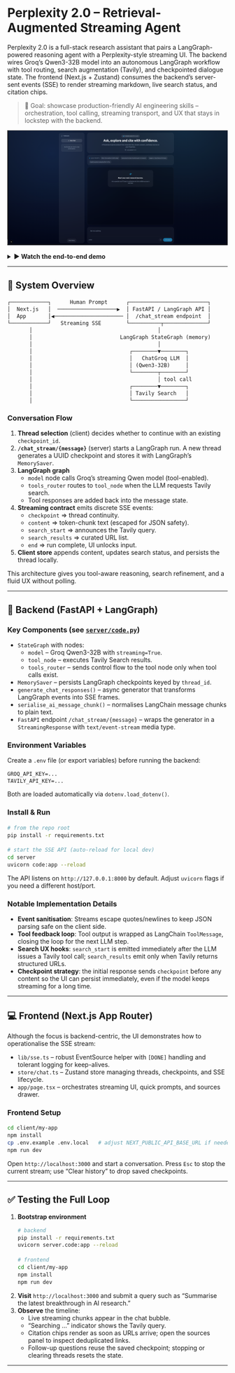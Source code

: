 # Perplexity 2.0 – Retrieval-Augmented Streaming Agent

Perplexity 2.0 is a full-stack research assistant that pairs a LangGraph-powered reasoning agent with a Perplexity-style streaming UI. The backend wires Groq’s Qwen3-32B model into an autonomous LangGraph workflow with tool routing, search augmentation (Tavily), and checkpointed dialogue state. The frontend (Next.js + Zustand) consumes the backend’s server-sent events (SSE) to render streaming markdown, live search status, and citation chips.

> 🎯 Goal: showcase production-friendly AI engineering skills – orchestration, tool calling, streaming transport, and UX that stays in lockstep with the backend.

![Interface preview](docs/ui-preview.png)

<details>
<summary><strong>▶ Watch the end-to-end demo</strong></summary>

<video src="docs/demo-fast.mp4" controls width="100%" preload="metadata"></video>



</details>

---

## 🧠 System Overview

```
┌────────────┐      Human Prompt      ┌─────────────────────────┐
│  Next.js   │  ───────────────────▶  │ FastAPI / LangGraph API │
│  App       │◀────────────────────── │  /chat_stream endpoint  │
└────────────┘   Streaming SSE        └──────────┬──────────────┘
       │                                        │
       │                            LangGraph StateGraph (memory)
       │                                        │
       │                               ┌────────▼────────┐
       │                               │   ChatGroq LLM  │
       │                               │ (Qwen3-32B)     │
       │                               └────────┬────────┘
       │                                        │ tool call
       │                               ┌────────▼────────┐
       │                               │ Tavily Search   │
       │                               └─────────────────┘
```

### Conversation Flow
1. **Thread selection** (client) decides whether to continue with an existing `checkpoint_id`.
2. **`/chat_stream/{message}`** (server) starts a LangGraph run. A new thread generates a UUID checkpoint and stores it with LangGraph’s `MemorySaver`.
3. **LangGraph graph**
   - `model` node calls Groq’s streaming Qwen model (tool-enabled).
   - `tools_router` routes to `tool_node` when the LLM requests Tavily search.
   - Tool responses are added back into the message state.
4. **Streaming contract** emits discrete SSE events:
   - `checkpoint` ⇒ thread continuity.
   - `content` ⇒ token-chunk text (escaped for JSON safety).
   - `search_start` ⇒ announces the Tavily query.
   - `search_results` ⇒ curated URL list.
   - `end` ⇒ run complete, UI unlocks input.
5. **Client store** appends content, updates search status, and persists the thread locally.

This architecture gives you tool-aware reasoning, search refinement, and a fluid UX without polling.

---

## 🧰 Backend (FastAPI + LangGraph)

### Key Components (see [`server/code.py`](server/code.py))
- `StateGraph` with nodes:
  - `model` – Groq Qwen3-32B with `streaming=True`.
  - `tool_node` – executes Tavily Search results.
  - `tools_router` – sends control flow to the tool node only when tool calls exist.
- `MemorySaver` – persists LangGraph checkpoints keyed by `thread_id`.
- `generate_chat_responses()` – async generator that transforms LangGraph events into SSE frames.
- `serialise_ai_message_chunk()` – normalises LangChain message chunks to plain text.
- `FastAPI` endpoint `/chat_stream/{message}` – wraps the generator in a `StreamingResponse` with `text/event-stream` media type.

### Environment Variables
Create a `.env` file (or export variables) before running the backend:

```env
GROQ_API_KEY=...
TAVILY_API_KEY=...
```

Both are loaded automatically via `dotenv.load_dotenv()`.

### Install & Run

```bash
# from the repo root
pip install -r requirements.txt

# start the SSE API (auto-reload for local dev)
cd server
uvicorn code:app --reload
```

The API listens on `http://127.0.0.1:8000` by default. Adjust `uvicorn` flags if you need a different host/port.

### Notable Implementation Details
- **Event sanitisation**: Streams escape quotes/newlines to keep JSON parsing safe on the client side.
- **Tool feedback loop**: Tool output is wrapped as LangChain `ToolMessage`, closing the loop for the next LLM step.
- **Search UX hooks**: `search_start` is emitted immediately after the LLM issues a Tavily tool call; `search_results` emit only when Tavily returns structured URLs.
- **Checkpoint strategy**: the initial response sends `checkpoint` before any content so the UI can persist immediately, even if the model keeps streaming for a long time.

---

## 💻 Frontend (Next.js App Router)

Although the focus is backend-centric, the UI demonstrates how to operationalise the SSE stream:

- `lib/sse.ts` – robust EventSource helper with `[DONE]` handling and tolerant logging for keep-alives.
- `store/chat.ts` – Zustand store managing threads, checkpoints, and SSE lifecycle.
- `app/page.tsx` – orchestrates streaming UI, quick prompts, and sources drawer.

### Frontend Setup

```bash
cd client/my-app
npm install
cp .env.example .env.local   # adjust NEXT_PUBLIC_API_BASE_URL if needed
npm run dev
```

Open `http://localhost:3000` and start a conversation. Press `Esc` to stop the current stream; use “Clear history” to drop saved checkpoints.

---

## ✅ Testing the Full Loop

1. **Bootstrap environment**
   ```bash
   # backend
   pip install -r requirements.txt
   uvicorn server.code:app --reload

   # frontend
   cd client/my-app
   npm install
   npm run dev
   ```
2. **Visit** `http://localhost:3000` and submit a query such as “Summarise the latest breakthrough in AI research.”
3. **Observe** the timeline:
   - Live streaming chunks appear in the chat bubble.
   - “Searching …” indicator shows the Tavily query.
   - Citation chips render as soon as URLs arrive; open the sources panel to inspect deduplicated links.
   - Follow-up questions reuse the saved checkpoint; stopping or clearing threads resets the state.

---

